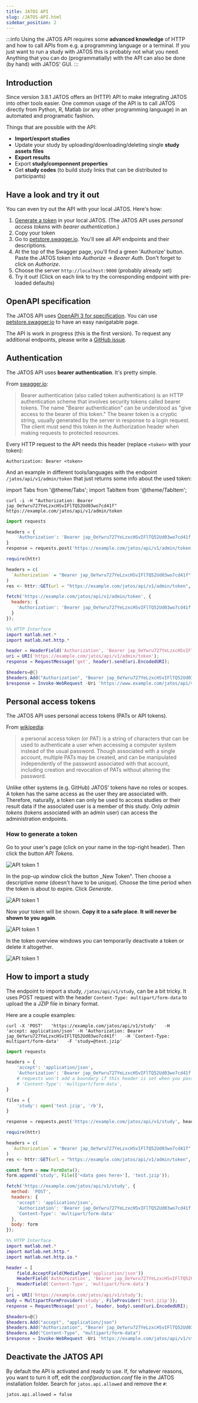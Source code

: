 ```yaml
---
title: JATOS API
slug: /JATOS-API.html
sidebar_position: 2
---
```


:::info
Using the JATOS API requires some **advanced knowledge** of HTTP and how to call APIs from e.g. a programming language or a terminal. If you just want to run a study with JATOS this is probably not what you need. Anything that you can do (programmatially) with the API can also be done (by hand) with JATOS' GUI.
:::

## Introduction

Since version 3.8.1 JATOS offers an (HTTP) API to make integrating JATOS into other tools easier. One common usage of the API is to call JATOS directly from Python, R, Matlab (or any other programming language) in an automated and programatic fashion. 

Things that are possible with the API:

* **Import/export studies** 
* Update your study by uploading/downloading/deleting single **study assets files**
* **Export results**
* Export **study/componnent properties**
* Get **study codes** (to build study links that can be distributed to participants)


## Have a look and try it out
You can even try out the API with your local JATOS. Here's how:
1. [Generate a token](JATOS-API.html#how-to-generate-a-token) in your local JATOS. (The JATOS API uses _personal access tokens_ with _bearer authentication_.)
1. Copy your token
1. Go to [petstore.swagger.io](http://petstore.swagger.io/?url=https://raw.githubusercontent.com/JATOS/JATOS/api_token/jatos-api.yaml). You'll see all API endpoints and their descriptions. 
1. At the top of the Swagger page, you'll find a green 'Authorize' button. Paste the JATOS token into _Authorize_ -> _Bearer Auth_. Don't forget to click on _Authorize_.
1.  Choose the server `http://localhost:9000` (probably already set)
1. Try it out! (Click on each link to try the corresponding endpoint with pre-loaded defaults)

## OpenAPI specification

The JATOS API uses [OpenAPI 3 for specification](https://github.com/JATOS/JATOS/blob/master/jatos-api.yaml). You can use [petstore.swagger.io](http://petstore.swagger.io/?url=https://raw.githubusercontent.com/JATOS/JATOS/api_token/jatos-api.yaml) to have an easy navigatable page.

The API is work in progress (this is the first version). To request any additional endpoints, please write a [GitHub issue](https://github.com/JATOS/JATOS/issues).


## Authentication

The JATOS API uses **bearer authentication**. It's pretty simple.

From [swagger.io](https://swagger.io/docs/specification/authentication/bearer-authentication/):

> Bearer authentication (also called token authentication) is an HTTP authentication scheme that involves security tokens called bearer tokens. The name "Bearer authentication" can be understood as "give access to the bearer of this token." The bearer token is a cryptic string, usually generated by the server in response to a login request. The client must send this token in the Authorization header when making requests to protected resources. 

Every HTTP request to the API needs this header (replace `<token>` with your token):

```
Authorization: Bearer <token>
```

And an example in different tools/languages with the endpoint `/jatos/api/v1/admin/token` that just returns some info about the used token:

import Tabs from '@theme/Tabs';
import TabItem from '@theme/TabItem';

<Tabs>
<TabItem value="curl" label="curl">

```shell
curl -i -H "Authorization: Bearer jap_OeYwru727YeLzxcHSvIFlTQ52Ud03wo7cd41f" https://example.com/jatos/api/v1/admin/token
```

</TabItem>
<TabItem value="py" label="Python">

```py
import requests

headers = {
    'Authorization': 'Bearer jap_OeYwru727YeLzxcHSvIFlTQ52Ud03wo7cd41f',
}
response = requests.post('https://example.com/jatos/api/v1/admin/token', headers=headers)
```

</TabItem>
<TabItem value="r" label="R">

```r
require(httr)

headers = c(
  `Authorization` = "Bearer jap_OeYwru727YeLzxcHSvIFlTQ52Ud03wo7cd41f"
)
res <- httr::GET(url = "https://example.com/jatos/api/v1/admin/token", httr::add_headers(.headers=headers))
```

</TabItem>
<TabItem value="js" label="JavaScript">

```js
fetch('https://example.com/jatos/api/v1/admin/token', {
  headers: {
    'Authorization': 'Bearer jap_OeYwru727YeLzxcHSvIFlTQ52Ud03wo7cd41f'
  }
});
```

</TabItem>
<TabItem value="matlab" label="MATLAB">

```matlab
%% HTTP Interface
import matlab.net.*
import matlab.net.http.*

header = HeaderField('Authorization', 'Bearer jap_OeYwru727YeLzxcHSvIFlTQ52Ud03wo7cd41f');
uri = URI('https://example.com/jatos/api/v1/admin/token');
response = RequestMessage('get', header).send(uri.EncodedURI);
```

</TabItem>
<TabItem value="powershell" label="PowerShell">

```powershell
$headers=@{}
$headers.Add("Authorization", "Bearer jap_OeYwru727YeLzxcHSvIFlTQ52Ud03wo7cd41f")
$response = Invoke-WebRequest -Uri 'https://www.example.com/jatos/api/v1/admin/token' -Method GET -Headers $headers
```

</TabItem>
</Tabs>


## Personal access tokens

The JATOS API uses personal access tokens (PATs or API tokens).

From [wikipedia](https://en.wikipedia.org/wiki/Personal_access_token):

> a personal access token (or PAT) is a string of characters that can be used to authenticate a user when accessing a computer system instead of the usual password. Though associated with a single account, multiple PATs may be created, and can be manipulated independently of the password associated with that account, including creation and revocation of PATs without altering the password.

Unlike other systems (e.g. GitHub) JATOS' tokens have no roles or scopes. A token has the same access as the user they are associated with. Therefore, naturally, a token can only be used to access studies or their result data if the associated user is a member of this study. Only _admin tokens_ (tokens associated with an admin user) can access the administration endpoints.

### How to generate a token

Go to your user's page (click on your name in the top-right header). Then click the button _API Tokens_.

![API token 1](/img/api_tokens_1.png)

In the pop-up window click the button _New Token". Then choose a descriptive _name_ (doesn't have to be unique). Choose the time period when the token is about to expire. Click _Generate_.

![API token 1](/img/api_tokens_2.png)

Now your token will be shown. **Copy it to a safe place**. **It will never be shown to you again**.

![API token 1](/img/api_tokens_3.png)

In the token overview windows you can temporarily deactivate a token or delete it altogether.

![API token 1](/img/api_tokens_4.png)


## How to import a study

The endpoint to import a study, `/jatos/api/v1/study`, can be a bit tricky. It uses POST request with the header `Content-Type: multipart/form-data` to upload the a JZIP file in binary format.

Here are a couple examples:

<Tabs>
<TabItem value="curl" label="curl">

```shell
curl -X 'POST'   'https://example.com/jatos/api/v1/study'   -H 'accept: application/json' -H 'Authorization: Bearer jap_OeYwru727YeLzxcHSvIFlTQ52Ud03wo7cd41f'   -H 'Content-Type: multipart/form-data'   -F 'study=@test.jzip'
```

</TabItem>
<TabItem value="py" label="Python">

```py
import requests

headers = {
    'accept': 'application/json',
    'Authorization': 'Bearer jap_OeYwru727YeLzxcHSvIFlTQ52Ud03wo7cd41f',
    # requests won't add a boundary if this header is set when you pass files=
    # 'Content-Type': 'multipart/form-data',
}

files = {
    'study': open('test.jzip', 'rb'),
}

response = requests.post('https://example.com/jatos/api/v1/study', headers=headers, files=files)
```

</TabItem>
<TabItem value="r" label="R">

```r
require(httr)

headers = c(
  `Authorization` = "Bearer jap_OeYwru727YeLzxcHSvIFlTQ52Ud03wo7cd41f"
)
res <- httr::GET(url = "https://example.com/jatos/api/v1/admin/token", httr::add_headers(.headers=headers))
```

</TabItem>
<TabItem value="js" label="JavaScript">

```js
const form = new FormData();
form.append('study', File(['<data goes here>'], 'test.jzip'));

fetch('https://example.com/jatos/api/v1/study', {
  method: 'POST',
  headers: {
    'accept': 'application/json',
    'Authorization': 'Bearer jap_OeYwru727YeLzxcHSvIFlTQ52Ud03wo7cd41f',
    'Content-Type': 'multipart/form-data'
  },
  body: form
});
```

</TabItem>
<TabItem value="matlab" label="MATLAB">

```matlab
%% HTTP Interface
import matlab.net.*
import matlab.net.http.*
import matlab.net.http.io.*

header = [
    field.AcceptField(MediaType('application/json'))
    HeaderField('Authorization', 'Bearer jap_OeYwru727YeLzxcHSvIFlTQ52Ud03wo7cd41f')
    HeaderField('Content-Type', 'multipart/form-data')
]';
uri = URI('https://example.com/jatos/api/v1/study');
body = MultipartFormProvider('study', FileProvider('test.jzip'));
response = RequestMessage('post', header, body).send(uri.EncodedURI);
```

</TabItem>
<TabItem value="powershell" label="PowerShell">

```powershell
$headers=@{}
$headers.Add("accept", "application/json")
$headers.Add("Authorization", "Bearer jap_OeYwru727YeLzxcHSvIFlTQ52Ud03wo7cd41f")
$headers.Add("Content-Type", "multipart/form-data")
$response = Invoke-WebRequest -Uri 'https://example.com/jatos/api/v1/study' -Method POST -Headers $headers

```

</TabItem>
</Tabs>


## Deactivate the JATOS API

By default the API is activated and ready to use. If, for whatever reasons, you want to turn it off, edit the _conf/production.conf_ file in the JATOS installation folder. Search for `jatos.api.allowed` and remove the `#`:

```
jatos.api.allowed = false
```
